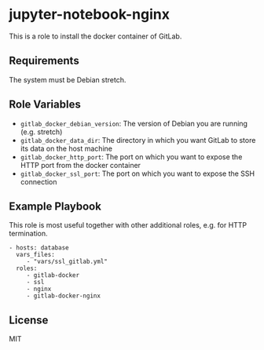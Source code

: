 jupyter-notebook-nginx
======================

This is a role to install the docker container of GitLab.

Requirements
------------

The system must be Debian stretch.

Role Variables
--------------

- `gitlab_docker_debian_version`: The version of Debian you are running
  (e.g. stretch)
- `gitlab_docker_data_dir`: The directory in which you want GitLab to store
  its data on the host machine
- `gitlab_docker_http_port`: The port on which you want to expose the
  HTTP port from the docker container
- `gitlab_docker_ssl_port`: The port on which you want to expose the SSH
  connection

Example Playbook
----------------

This role is most useful together with other additional roles, e.g. for
HTTP termination.

    - hosts: database
      vars_files:
         - "vars/ssl_gitlab.yml"
      roles:
         - gitlab-docker
         - ssl
         - nginx
         - gitlab-docker-nginx

License
-------

MIT
